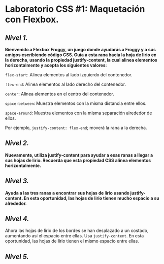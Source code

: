 # **Laboratorio CSS #1: Maquetación con Flexbox.**

## ***Nivel 1.***

**Bienvenido a Flexbox Froggy, un juego donde ayudarás a Froggy y a sus amigos escribiendo código CSS. Guía a esta rana hacia la hoja de lirio en la derecha, usando la propiedad justify-content, la cual alinea elementos horizontalmente y acepta los siguientes valores:**

`flex-start`: Alinea elementos al lado izquierdo del contenedor.

`flex-end`: Alinea elementos al lado derecho del contenedor.

`center`: Alinea elementos en el centro del contenedor.

`space-between`: Muestra elementos con la misma distancia entre ellos.

`space-around`: Muestra elementos con la misma separación alrededor de ellos.

Por ejemplo, `justify-content: flex-end`; moverá la rana a la derecha.


## ***Nivel 2.***

**Nuevamente, utiliza justify-content para ayudar a esas ranas a llegar a sus hojas de lirio. Recuerda que esta propiedad CSS alinea elementos horizontalmente.**


## ***Nivel 3.***

**Ayuda a las tres ranas a encontrar sus hojas de lirio usando justify-content. En esta oportunidad, las hojas de lirio tienen mucho espacio a su alrededor.**


## ***Nivel 4.***

Ahora las hojas de lirio de los bordes se han desplazado a un costado, aumentando así el espacio entre ellas. Usa `justify-content`. En esta oportunidad, las hojas de lirio tienen el mismo espacio entre ellas.

## ***Nivel 5.***

